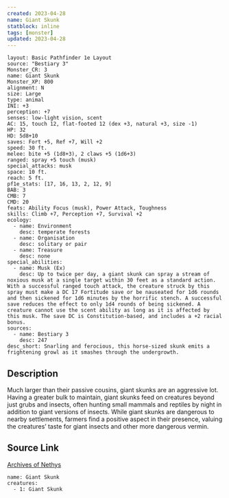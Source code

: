 ```yaml
---
created: 2023-04-28
name: Giant Skunk
statblock: inline
tags: [monster]
updated: 2023-04-28
---
```

```statblock
layout: Basic Pathfinder 1e Layout
source: "Bestiary 3"
Monster_CR: 3
name: Giant Skunk
Monster_XP: 800
alignment: N
size: Large
type: animal
INI: +3
perception: +7
senses: low-light vision, scent
AC: 15, touch 12, flat-footed 12 (dex +3, natural +3, size -1)
HP: 32
HD: 5d8+10
saves: Fort +5, Ref +7, Will +2
speed: 30 ft.
melee: bite +5 (1d8+3), 2 claws +5 (1d6+3)
ranged: spray +5 touch (musk)
special_attacks: musk
space: 10 ft.
reach: 5 ft.
pf1e_stats: [17, 16, 13, 2, 12, 9]
BAB: 3
CMB: 7
CMD: 20
feats: Ability Focus (musk), Power Attack, Toughness
skills: Climb +7, Perception +7, Survival +2
ecology:
  - name: Environment
    desc: temperate forests
  - name: Organisation
    desc: solitary or pair
  - name: Treasure
    desc: none
special_abilities:
  - name: Musk (Ex)
    desc: Up to twice per day, a giant skunk can spray a stream of noxious musk at a single target within 30 feet as a standard action. With a successful ranged touch attack, the creature struck by this spray must make a DC 17 Fortitude save or be nauseated for 1d6 rounds and then sickened for 1d6 minutes by the horrific stench. A successful save reduces the effect to only 1d4 rounds of being sickened. A creature cannot use the scent ability as long as it is affected by this musk. The save DC is Constitution-based, and includes a +2 racial bonus.
sources:
  - name: Bestiary 3
    desc: 247
desc_short: Snarling and ferocious, this horse-sized skunk emits a frightening growl as it smashes through the undergrowth.
```
## Description
Much larger than their passive cousins, giant skunks are an aggressive lot. Having a greater bulk to maintain, giant skunks feed on creatures beyond just grubs and insects, often hunting small mammals and reptiles by night in addition to giant versions of insects. While giant skunks are dangerous to nearby settlements, farmers find a positive aspect in their presence, valuing the creatures’ taste for giant insects and other more dangerous vermin.
## Source Link
[Archives of Nethys](https://aonprd.com/MonsterDisplay.aspx?ItemName=Giant%20Skunk)
```encounter-table
name: Giant Skunk
creatures:
  - 1: Giant Skunk
```
